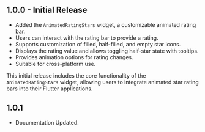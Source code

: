 ## 1.0.0 - Initial Release

- Added the `AnimatedRatingStars` widget, a customizable animated rating bar.
- Users can interact with the rating bar to provide a rating.
- Supports customization of filled, half-filled, and empty star icons.
- Displays the rating value and allows toggling half-star state with tooltips.
- Provides animation options for rating changes.
- Suitable for cross-platform use.

This initial release includes the core functionality of the `AnimatedRatingStars` widget, allowing users to integrate animated star rating bars into their Flutter applications.


## 1.0.1

- Documentation Updated.